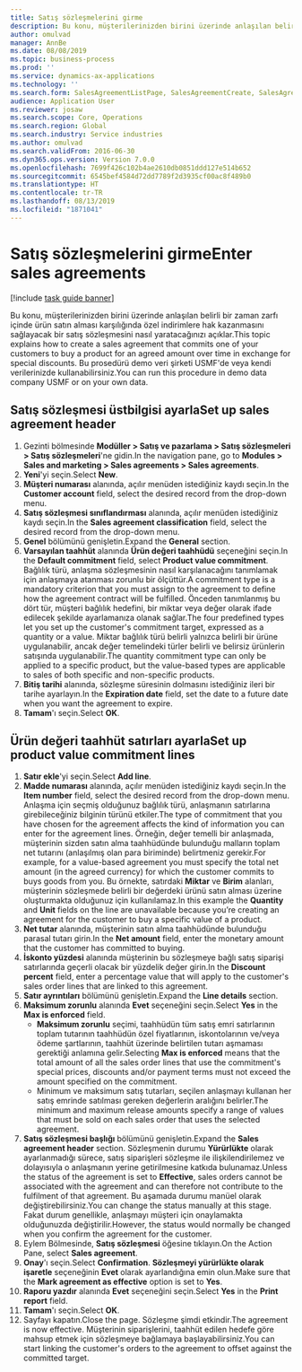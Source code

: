 ```yaml
---
title: Satış sözleşmelerini girme
description: Bu konu, müşterilerinizden birini üzerinde anlaşılan belirli bir zaman zarfı içinde ürün satın alması karşılığında özel indirimlere hak kazanmasını sağlayacak bir satış sözleşmesini nasıl yaratacağınızı açıklar.
author: omulvad
manager: AnnBe
ms.date: 08/08/2019
ms.topic: business-process
ms.prod: ''
ms.service: dynamics-ax-applications
ms.technology: ''
ms.search.form: SalesAgreementListPage, SalesAgreementCreate, SalesAgreement, InventItemIdLookupSimple, AgreementConfirmRunForm, SrsReportViewerForm
audience: Application User
ms.reviewer: josaw
ms.search.scope: Core, Operations
ms.search.region: Global
ms.search.industry: Service industries
ms.author: omulvad
ms.search.validFrom: 2016-06-30
ms.dyn365.ops.version: Version 7.0.0
ms.openlocfilehash: 7699f426c102b4ae2610db0851ddd127e514b652
ms.sourcegitcommit: 6545bef4584d72dd7789f2d3935cf00ac8f489b0
ms.translationtype: HT
ms.contentlocale: tr-TR
ms.lasthandoff: 08/13/2019
ms.locfileid: "1871041"
---
```

# <a name="enter-sales-agreements"></a><span data-ttu-id="4b8c0-103">Satış sözleşmelerini girme</span><span class="sxs-lookup"><span data-stu-id="4b8c0-103">Enter sales agreements</span></span>

[!include [task guide banner](../../includes/task-guide-banner.md)]

<span data-ttu-id="4b8c0-104">Bu konu, müşterilerinizden birini üzerinde anlaşılan belirli bir zaman zarfı içinde ürün satın alması karşılığında özel indirimlere hak kazanmasını sağlayacak bir satış sözleşmesini nasıl yaratacağınızı açıklar.</span><span class="sxs-lookup"><span data-stu-id="4b8c0-104">This topic explains how to create a sales agreement that commits one of your customers to buy a product for an agreed amount over time in exchange for special discounts.</span></span> <span data-ttu-id="4b8c0-105">Bu prosedürü demo veri şirketi USMF'de veya kendi verilerinizde kullanabilirsiniz.</span><span class="sxs-lookup"><span data-stu-id="4b8c0-105">You can run this procedure in demo data company USMF or on your own data.</span></span>


## <a name="set-up-sales-agreement-header"></a><span data-ttu-id="4b8c0-106">Satış sözleşmesi üstbilgisi ayarla</span><span class="sxs-lookup"><span data-stu-id="4b8c0-106">Set up sales agreement header</span></span>
1. <span data-ttu-id="4b8c0-107">Gezinti bölmesinde **Modüller > Satış ve pazarlama > Satış sözleşmeleri > Satış sözleşmeleri**'ne gidin.</span><span class="sxs-lookup"><span data-stu-id="4b8c0-107">In the navigation pane, go to **Modules > Sales and marketing > Sales agreements > Sales agreements**.</span></span>
2. <span data-ttu-id="4b8c0-108">**Yeni**'yi seçin.</span><span class="sxs-lookup"><span data-stu-id="4b8c0-108">Select **New**.</span></span>
3. <span data-ttu-id="4b8c0-109">**Müşteri numarası** alanında, açılır menüden istediğiniz kaydı seçin.</span><span class="sxs-lookup"><span data-stu-id="4b8c0-109">In the **Customer account** field, select the desired record from the drop-down menu.</span></span>
4. <span data-ttu-id="4b8c0-110">**Satış sözleşmesi sınıflandırması** alanında, açılır menüden istediğiniz kaydı seçin.</span><span class="sxs-lookup"><span data-stu-id="4b8c0-110">In the **Sales agreement classification** field, select the desired record from the drop-down menu.</span></span>
5. <span data-ttu-id="4b8c0-111">**Genel** bölümünü genişletin.</span><span class="sxs-lookup"><span data-stu-id="4b8c0-111">Expand the **General** section.</span></span>
6. <span data-ttu-id="4b8c0-112">**Varsayılan taahhüt** alanında **Ürün değeri taahhüdü** seçeneğini seçin.</span><span class="sxs-lookup"><span data-stu-id="4b8c0-112">In the **Default commitment** field, select **Product value commitment**.</span></span> <span data-ttu-id="4b8c0-113">Bağlılık türü, anlaşma sözleşmesinin nasıl karşılanacağını tanımlamak için anlaşmaya atanması zorunlu bir ölçüttür.</span><span class="sxs-lookup"><span data-stu-id="4b8c0-113">A commitment type is a mandatory criterion that you must assign to the agreement to define how the agreement contract will be fulfilled.</span></span> <span data-ttu-id="4b8c0-114">Önceden tanımlanmış bu dört tür, müşteri bağlılık hedefini, bir miktar veya değer olarak ifade edilecek şekilde ayarlamanıza olanak sağlar.</span><span class="sxs-lookup"><span data-stu-id="4b8c0-114">The four predefined types let you set up the customer's commitment target, expressed as a quantity or a value.</span></span> <span data-ttu-id="4b8c0-115">Miktar bağlılık türü belirli yalnızca belirli bir ürüne uygulanabilir, ancak değer temelindeki türler belirli ve belirsiz ürünlerin satışında uygulanabilir.</span><span class="sxs-lookup"><span data-stu-id="4b8c0-115">The quantity commitment type can only be applied to a specific product, but the value-based types are applicable to sales of both specific and non-specific products.</span></span>  
7. <span data-ttu-id="4b8c0-116">**Bitiş tarihi** alanında, sözleşme süresinin dolmasını istediğiniz ileri bir tarihe ayarlayın.</span><span class="sxs-lookup"><span data-stu-id="4b8c0-116">In the **Expiration date** field, set the date to a future date when you want the agreement to expire.</span></span>
8. <span data-ttu-id="4b8c0-117">**Tamam**'ı seçin.</span><span class="sxs-lookup"><span data-stu-id="4b8c0-117">Select **OK**.</span></span>

## <a name="set-up-product-value-commitment-lines"></a><span data-ttu-id="4b8c0-118">Ürün değeri taahhüt satırları ayarla</span><span class="sxs-lookup"><span data-stu-id="4b8c0-118">Set up product value commitment lines</span></span>
1. <span data-ttu-id="4b8c0-119">**Satır ekle**'yi seçin.</span><span class="sxs-lookup"><span data-stu-id="4b8c0-119">Select **Add line**.</span></span>
2. <span data-ttu-id="4b8c0-120">**Madde numarası** alanında, açılır menüden istediğiniz kaydı seçin.</span><span class="sxs-lookup"><span data-stu-id="4b8c0-120">In the **Item number** field, select the desired record from the drop-down menu.</span></span> <span data-ttu-id="4b8c0-121">Anlaşma için seçmiş olduğunuz bağlılık türü, anlaşmanın satırlarına girebileceğiniz bilginin türünü etkiler.</span><span class="sxs-lookup"><span data-stu-id="4b8c0-121">The type of commitment that you have chosen for the agreement affects the kind of information you can enter for the agreement lines.</span></span> <span data-ttu-id="4b8c0-122">Örneğin, değer temelli bir anlaşmada, müşterinin sizden satın alma taahhüdünde bulunduğu malların toplam net tutarını (anlaşılmış olan para biriminde) belirtmeniz gerekir.</span><span class="sxs-lookup"><span data-stu-id="4b8c0-122">For example, for a value-based agreement you must specify the total net amount (in the agreed currency) for which the customer commits to buys goods from you.</span></span> <span data-ttu-id="4b8c0-123">Bu örnekte, satırdaki **Miktar** ve **Birim** alanları, müşterinin sözleşmede belirli bir değerdeki ürünü satın alması üzerine oluşturmakta olduğunuz için kullanılamaz.</span><span class="sxs-lookup"><span data-stu-id="4b8c0-123">In this example the **Quantity** and **Unit** fields on the line are unavailable because you’re creating an agreement for the customer to buy a specific value of a product.</span></span>   
3. <span data-ttu-id="4b8c0-124">**Net tutar** alanında, müşterinin satın alma taahhüdünde bulunduğu parasal tutarı girin.</span><span class="sxs-lookup"><span data-stu-id="4b8c0-124">In the **Net amount** field, enter the monetary amount that the customer has committed to buying.</span></span>
4. <span data-ttu-id="4b8c0-125">**İskonto yüzdesi** alanında müşterinin bu sözleşmeye bağlı satış siparişi satırlarında geçerli olacak bir yüzdelik değer girin.</span><span class="sxs-lookup"><span data-stu-id="4b8c0-125">In the **Discount percent** field, enter a percentage value that will apply to the customer's sales order lines that are linked to this agreement.</span></span>
5. <span data-ttu-id="4b8c0-126">**Satır ayrıntıları** bölümünü genişletin.</span><span class="sxs-lookup"><span data-stu-id="4b8c0-126">Expand the **Line details** section.</span></span>
6. <span data-ttu-id="4b8c0-127">**Maksimum zorunlu** alanında **Evet** seçeneğini seçin.</span><span class="sxs-lookup"><span data-stu-id="4b8c0-127">Select **Yes** in the **Max is enforced** field.</span></span>
    - <span data-ttu-id="4b8c0-128">**Maksimum zorunlu** seçimi, taahhüdün tüm satış emri satırlarının toplam tutarının taahhüdün özel fiyatlarının, iskontolarının ve/veya ödeme şartlarının, taahhüt üzerinde belirtilen tutarı aşmaması gerektiği anlamına gelir.</span><span class="sxs-lookup"><span data-stu-id="4b8c0-128">Selecting **Max is enforced** means that the total amount of all the sales order lines that use the commitment's special prices, discounts and/or payment terms must not exceed the amount specified on the commitment.</span></span>  
    - <span data-ttu-id="4b8c0-129">Minimum ve maksimum satış tutarları, seçilen anlaşmayı kullanan her satış emrinde satılması gereken değerlerin aralığını belirler.</span><span class="sxs-lookup"><span data-stu-id="4b8c0-129">The minimum and maximum release amounts specify a range of values that must be sold on each sales order that uses the selected agreement.</span></span>   
7. <span data-ttu-id="4b8c0-130">**Satış sözleşmesi başlığı** bölümünü genişletin.</span><span class="sxs-lookup"><span data-stu-id="4b8c0-130">Expand the **Sales agreement header** section.</span></span> <span data-ttu-id="4b8c0-131">Sözleşmenin durumu **Yürürlükte** olarak ayarlanmadığı sürece, satış siparişleri sözleşme ile ilişkilendirilemez ve dolayısıyla o anlaşmanın yerine getirilmesine katkıda bulunamaz.</span><span class="sxs-lookup"><span data-stu-id="4b8c0-131">Unless the status of the agreement is set to **Effective**, sales orders cannot be associated with the agreement and can therefore not contribute to the fulfilment of that agreement.</span></span> <span data-ttu-id="4b8c0-132">Bu aşamada durumu manüel olarak değiştirebilirsiniz.</span><span class="sxs-lookup"><span data-stu-id="4b8c0-132">You can change the status manually at this stage.</span></span> <span data-ttu-id="4b8c0-133">Fakat durum genellikle, anlaşmayı müşteri için onaylamakta olduğunuzda değiştirilir.</span><span class="sxs-lookup"><span data-stu-id="4b8c0-133">However, the status would normally be changed when you confirm the agreement for the customer.</span></span>  
8. <span data-ttu-id="4b8c0-134">Eylem Bölmesinde, **Satış sözleşmesi** öğesine tıklayın.</span><span class="sxs-lookup"><span data-stu-id="4b8c0-134">On the Action Pane, select **Sales agreement**.</span></span>
9. <span data-ttu-id="4b8c0-135">**Onay**'ı seçin.</span><span class="sxs-lookup"><span data-stu-id="4b8c0-135">Select **Confirmation**.</span></span> <span data-ttu-id="4b8c0-136">**Sözleşmeyi yürürlükte olarak işaretle** seçeneğinin **Evet** olarak ayarlandığına emin olun.</span><span class="sxs-lookup"><span data-stu-id="4b8c0-136">Make sure that the **Mark agreement as effective** option is set to **Yes**.</span></span>  
10. <span data-ttu-id="4b8c0-137">**Raporu yazdır** alanında **Evet** seçeneğini seçin.</span><span class="sxs-lookup"><span data-stu-id="4b8c0-137">Select **Yes** in the **Print report** field.</span></span>
11. <span data-ttu-id="4b8c0-138">**Tamam**'ı seçin.</span><span class="sxs-lookup"><span data-stu-id="4b8c0-138">Select **OK**.</span></span>
12. <span data-ttu-id="4b8c0-139">Sayfayı kapatın.</span><span class="sxs-lookup"><span data-stu-id="4b8c0-139">Close the page.</span></span> <span data-ttu-id="4b8c0-140">Sözleşme şimdi etkindir.</span><span class="sxs-lookup"><span data-stu-id="4b8c0-140">The agreement is now effective.</span></span> <span data-ttu-id="4b8c0-141">Müşterinin siparişlerini, taahhüt edilen hedefe göre mahsup etmek için sözleşmeye bağlamaya başlayabilirsiniz.</span><span class="sxs-lookup"><span data-stu-id="4b8c0-141">You can start linking the customer's orders to the agreement to offset against the committed target.</span></span>  

